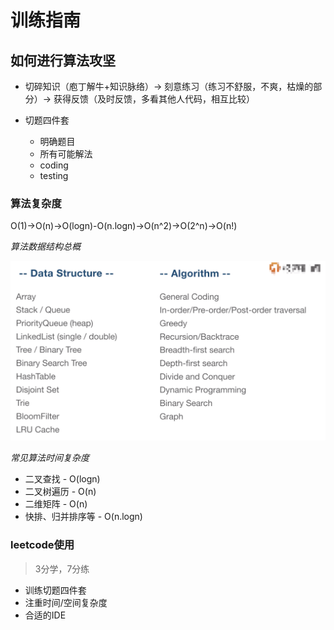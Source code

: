   # 训练指南

## 如何进行算法攻坚

- 切碎知识（庖丁解牛+知识脉络）-> 刻意练习（练习不舒服，不爽，枯燥的部分）-> 获得反馈（及时反馈，多看其他人代码，相互比较）

- 切题四件套

  - 明确题目
  - 所有可能解法
  - coding
  - testing

### 算法复杂度

O(1)->O(n)->O(logn)-O(n.logn)->O(n^2)->O(2^n)->O(n!)

*算法数据结构总概*

![算法数据结构](/Resources/1-训练指南-1.png)

*常见算法时间复杂度*

- 二叉查找 - O(logn)
- 二叉树遍历 - O(n)
- 二维矩阵 - O(n)
- 快排、归并排序等 - O(n.logn)

### leetcode使用

> 3分学，7分练

- 训练切题四件套
- 注重时间/空间复杂度
- 合适的IDE




